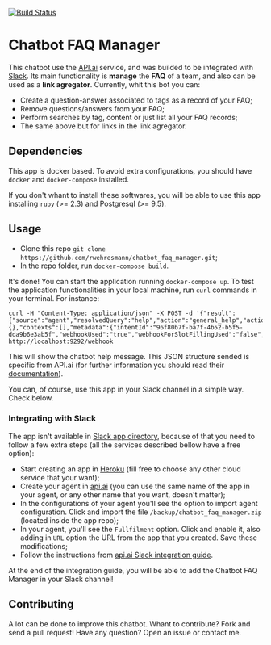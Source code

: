 [![Build Status](https://travis-ci.org/rwehresmann/chatbot_faq_manager.svg?branch=master)](https://travis-ci.org/rwehresmann/chatbot_faq_manager)

# Chatbot FAQ Manager

This chatbot use the [API.ai](https://api.ai/) service, and was builded to be integrated with [Slack](https://slack.com/). Its main functionality is **manage** the **FAQ** of a team, and also can be used as a **link agregator**. Currently, whit this bot you can:

  * Create a question-answer associated to tags as a record of your FAQ;
  * Remove questions/answers from your FAQ;
  * Perform searches by tag, content or just list all your FAQ records;
  * The same above but for links in the link agregator.

## Dependencies

This app is docker based. To avoid extra configurations, you should have `docker` and `docker-compose` installed. 

If you don't whant to install these softwares, you will be able to use this app installing `ruby` (>= 2.3) and Postgresql (>= 9.5).

## Usage

  * Clone this repo `git clone https://github.com/rwehresmann/chatbot_faq_manager.git`;
  * In the repo folder, run `docker-compose build`.
  
It's done! You can start the application running `docker-compose up`. To test the application functionalities in your local machine, run `curl` commands in your terminal. For instance:

```
curl -H "Content-Type: application/json" -X POST -d '{"result":{"source":"agent","resolvedQuery":"help","action":"general_help","actionIncomplete":false,"parameters":{},"contexts":[],"metadata":{"intentId":"96f80b7f-ba7f-4b52-b5f5-dda9b6e3ab5f","webhookUsed":"true","webhookForSlotFillingUsed":"false","webhookResponseTime":18,"intentName":"general_help"}}}' http://localhost:9292/webhook
```

This will show the chatbot help message. This JSON structure sended is specific from API.ai (for further information you should read their [documentation](https://docs.api.ai/docs/)).

You can, of course, use this app in your Slack channel in a simple way. Check below.

### Integrating with Slack

The app isn't available in [Slack app directory](https://bootcamp2onebitcode.slack.com/apps), because of that you need to follow a few extra steps (all the services described bellow have a free option): 

  * Start creating an app in [Heroku](https://id.heroku.com/login) (fill free to choose any other cloud service that your want);
  * Create your agent in [api.ai](https://console.api.ai/api-client/#/login) (you can use the same name of the app in your agent, or any other name that you want, doesn't matter);
  * In the configurations of your agent you'll see the option to import agent configuration. Click and import the file  `/backup/chatbot_faq_manager.zip` (located inside the app repo);
  * In your agent, you'll see the `Fullfilment` option. Click and enable it, also adding in `URL` option the URL from the app that you created. Save these modifications;
  * Follow the instructions from [api.ai Slack integration guide](https://docs.api.ai/docs/slack-integration).

At the end of the integration guide, you will be able to add the Chatbot FAQ Manager in your Slack channel!

## Contributing

A lot can be done to improve this chatbot. Whant to contribute? Fork and send a pull request! Have any question? Open an issue or contact me.
